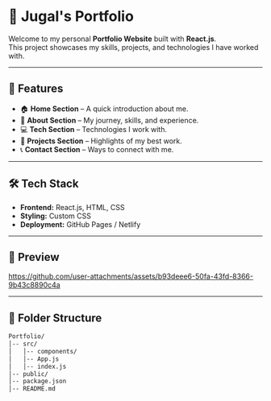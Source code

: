 # 🌟 Jugal's Portfolio

Welcome to my personal **Portfolio Website** built with **React.js**.  
This project showcases my skills, projects, and technologies I have worked with.

---

## 🚀 Features
- 🏠 **Home Section** – A quick introduction about me.  
- 🙋 **About Section** – My journey, skills, and experience.  
- 💻 **Tech Section** – Technologies I work with.  
- 📂 **Projects Section** – Highlights of my best work.  
- 📞 **Contact Section** – Ways to connect with me.  

---

## 🛠️ Tech Stack
- **Frontend:** React.js, HTML, CSS  
- **Styling:** Custom CSS  
- **Deployment:** GitHub Pages / Netlify  

---

## 📸 Preview

https://github.com/user-attachments/assets/b93deee6-50fa-43fd-8366-9b43c8890c4a

---

## 📂 Folder Structure
```bash
Portfolio/
│-- src/
│   │-- components/   
│   │-- App.js       
│   │-- index.js      
│-- public/
│-- package.json
│-- README.md
